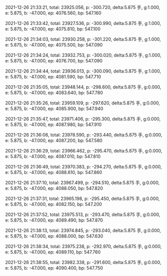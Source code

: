 2021-12-26 21:33:21, total: 23925.056, p: -300.720, delta:5.875 手, g:1.000, e: 5.875, b: -47.000, ep: 4076.560, bp: 547.160

2021-12-26 21:33:42, total: 23927.536, p: -300.990, delta:5.875 手, g:1.000, e: 5.875, b: -47.000, ep: 4075.810, bp: 547.100

2021-12-26 21:34:03, total: 23930.258, p: -301.220, delta:5.875 手, g:1.000, e: 5.875, b: -47.000, ep: 4075.500, bp: 547.090

2021-12-26 21:34:24, total: 23932.753, p: -300.020, delta:5.875 手, g:1.000, e: 5.875, b: -47.000, ep: 4076.700, bp: 547.090

2021-12-26 21:34:44, total: 23936.013, p: -300.090, delta:5.875 手, g:1.000, e: 5.875, b: -47.000, ep: 4081.590, bp: 547.710

2021-12-26 21:35:05, total: 23948.144, p: -298.600, delta:5.875 手, g:0.000, e: 5.875, b: -47.000, ep: 4083.640, bp: 547.780

2021-12-26 21:35:26, total: 23959.109, p: -297.620, delta:5.875 手, g:0.000, e: 5.875, b: -47.000, ep: 4085.900, bp: 547.940

2021-12-26 21:35:47, total: 23971.406, p: -295.300, delta:5.875 手, g:0.000, e: 5.875, b: -47.000, ep: 4087.980, bp: 547.910

2021-12-26 21:36:08, total: 23978.590, p: -293.440, delta:5.875 手, g:0.000, e: 5.875, b: -47.000, ep: 4087.200, bp: 547.580

2021-12-26 21:36:29, total: 23966.462, p: -295.470, delta:5.875 手, g:0.000, e: 5.875, b: -47.000, ep: 4087.010, bp: 547.810

2021-12-26 21:36:49, total: 23970.383, p: -294.270, delta:5.875 手, g:0.000, e: 5.875, b: -47.000, ep: 4088.610, bp: 547.860

2021-12-26 21:37:10, total: 23967.499, p: -294.510, delta:5.875 手, g:0.000, e: 5.875, b: -47.000, ep: 4088.050, bp: 547.820

2021-12-26 21:37:31, total: 23965.198, p: -295.450, delta:5.875 手, g:0.000, e: 5.875, b: -47.000, ep: 4082.150, bp: 547.200

2021-12-26 21:37:52, total: 23975.513, p: -293.470, delta:5.875 手, g:0.000, e: 5.875, b: -47.000, ep: 4089.490, bp: 547.870

2021-12-26 21:38:13, total: 23974.845, p: -293.040, delta:5.875 手, g:0.000, e: 5.875, b: -47.000, ep: 4088.000, bp: 547.630

2021-12-26 21:38:34, total: 23975.238, p: -292.970, delta:5.875 手, g:0.000, e: 5.875, b: -47.000, ep: 4089.110, bp: 547.760

2021-12-26 21:38:55, total: 23982.338, p: -291.600, delta:5.875 手, g:0.000, e: 5.875, b: -47.000, ep: 4090.400, bp: 547.750